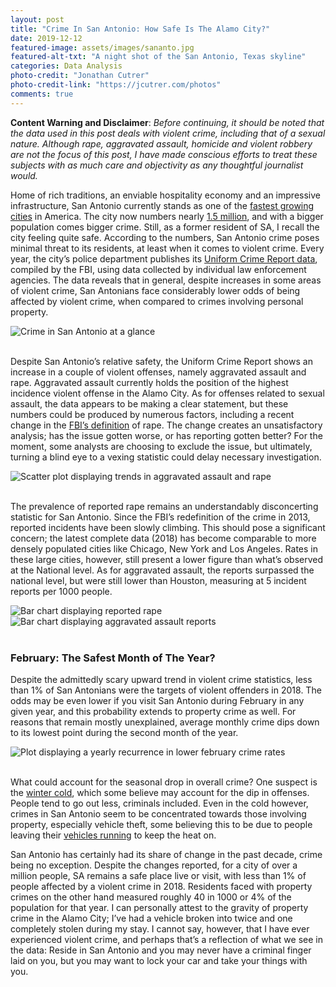 ```yaml
---
layout: post
title: "Crime In San Antonio: How Safe Is The Alamo City?"
date: 2019-12-12
featured-image: assets/images/sananto.jpg
featured-alt-txt: "A night shot of the San Antonio, Texas skyline"
categories: Data Analysis 
photo-credit: "Jonathan Cutrer"
photo-credit-link: "https://jcutrer.com/photos"
comments: true
---
```


**Content Warning and Disclaimer**: _Before continuing, it should be noted that the data used in this post deals with violent crime, including that of a sexual nature. Although rape, aggravated assault, homicide and violent robbery are not the focus of this post, I have made conscious efforts to treat these subjects with as much care and objectivity as any thoughtful journalist would._

Home of rich traditions, an enviable hospitality economy and an impressive infrastructure, San Antonio currently stands as one of the [fastest growing cities](https://www.census.gov/newsroom/press-releases/2019/subcounty-population-estimates.html)
in America. The city now numbers nearly [1.5 million](https://www.census.gov/quickfacts/sanantoniocitytexas), and with a bigger population comes bigger crime. Still, as a former resident of SA, I recall the city feeling quite safe. According to the numbers, San Antonio crime poses minimal threat to its residents, at least when it comes to violent crime. Every year, the city’s police department publishes its [Uniform Crime Report data](https://www.sanantonio.gov/SAPD/Uniform-Crime-Reports), compiled by the FBI, using data collected by individual law enforcement agencies. The data reveals that in general, despite increases in some areas of violent crime, San Antonians face considerably lower odds of being affected by violent crime, when compared to crimes involving personal property.

<div class="text-center">
  <img src="/blog/assets/images/crime-in-sa/atglance.png" class="img-fluid" alt="Crime in San Antonio at a glance">
</div>
<br>

Despite San Antonio’s relative safety, the Uniform Crime Report shows an increase in a couple of violent offenses, namely aggravated assault and rape. Aggravated assault currently holds the position of the highest incidence violent offense in the Alamo City. As for offenses related to sexual assault, the data appears to be making a clear statement, but these numbers could be produced by numerous factors, including a recent change in the [FBI’s definition](https://www.nbcboston.com/news/national-international/fbi-report-shows-almost-20-percent-increase-in-rape-reports/1949679/) of rape. The change creates an unsatisfactory analysis; has the issue gotten worse, or has reporting gotten better? For the moment, some analysts are choosing to exclude the issue, but ultimately, turning a blind eye to a vexing statistic could delay necessary investigation.

<div class="text-center">
  <img src="/blog/assets/images/crime-in-sa/csfixed.png" class="img-fluid" alt="Scatter plot displaying trends in aggravated assault and rape">
</div>
<br>

The prevalence of reported rape remains an understandably disconcerting statistic for San Antonio. Since the FBI’s redefinition of the crime in 2013, reported incidents have been slowly climbing. This should pose a significant concern; the latest complete data (2018) has become comparable to more densely populated cities like Chicago, New York and Los Angeles. Rates in these large cities, however, still present a lower figure than what’s observed at the National level. As for aggravated assault, the reports surpassed the national level, but were still lower than Houston, measuring at 5 incident reports per 1000 people.
<div class="d-flex justify-content-center">
  <img src="/blog/assets/images/crime-in-sa/rbc-left.png" class="img-fluid" alt="Bar chart displaying reported rape">
  <img src="/blog/assets/images/crime-in-sa/aabc-right.png" class="img-fluid" alt="Bar chart displaying aggravated assault reports">
</div>
<br>

### February: The Safest Month of The Year?
Despite the admittedly scary upward trend in violent crime statistics, less than 1% of San Antonians were the targets of violent offenders in 2018. The odds may be even lower if you visit San Antonio during February in any given year, and this probability extends to property crime as well. For reasons that remain mostly unexplained, average monthly crime dips down to its lowest point during the second month of the year.

<div class="text-center">
  <img src="/blog/assets/images/crime-in-sa/febdrop.png" class="img-fluid" alt="Plot displaying a yearly recurrence in lower february crime rates">
</div>
<br>

What could account for the seasonal drop in overall crime? One suspect is the [winter cold](https://www.nbcnews.com/news/us-news/does-cold-stop-crime-it-seems-so-n309856), which some believe may account for the dip in offenses. People tend to go out less, criminals included. Even in the cold however, crimes in San Antonio seem to be concentrated towards those involving property, especially vehicle theft, some believing this to be due to people leaving their [vehicles running](https://www.nbcnews.com/news/us-news/does-cold-stop-crime-it-seems-so-n309856) to keep the heat on. 

San Antonio has certainly had its share of change in the past decade, crime being no exception. Despite the changes reported, for a city of over a million people, SA remains a safe place live or visit, with less than 1% of people affected by a violent crime in 2018. Residents faced with property crimes on the other hand measured roughly 40 in 1000 or 4% of the population for that year. I can personally attest to the gravity of property crime in the Alamo City; I’ve had a vehicle broken into twice and one completely stolen during my stay. I cannot say, however, that I have ever experienced violent crime, and perhaps that’s a reflection of what we see in the data: Reside in San Antonio and you may never have a criminal finger laid on you, but you may want to lock your car and take your things with you.
